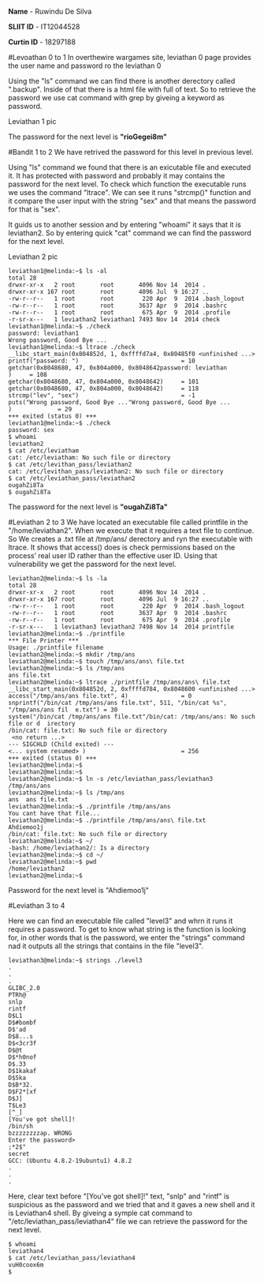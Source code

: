 **Name** - Ruwindu De Silva

**SLIIT ID** - IT12044528

**Curtin ID** - 18297188

#Levoathan 0 to 1
In overthewire wargames site, leviathan 0 page provides the user name and password ro the leviathan 0

Using the "ls" command we can find there is another derectory called ".backup".
Inside of that there is a html file with full of text. So to retrieve the password we use cat command with grep by giveing a keyword as password.

Leviathan 1 pic

The password for the next level is **"rioGegei8m"**

#Bandit 1 to 2
We have retrived the password for this level in previous level.

Using "ls" command we found that there is an exicutable file and executed it. It has protected with password and probably it may contains the password for the next level. To check which function the executable runs we uses the command "ltrace". We can see it runs "strcmp()" function and it compare the user input with the string "sex" and that means the password for that is "sex".

It guids us to another session and by entering "whoami" it says that it is leviathan2. So by entering quick "cat" command we can find the password for the next level.

Leviathan 2 pic
```
leviathan1@melinda:~$ ls -al
total 28
drwxr-xr-x   2 root       root       4096 Nov 14  2014 .
drwxr-xr-x 167 root       root       4096 Jul  9 16:27 ..
-rw-r--r--   1 root       root        220 Apr  9  2014 .bash_logout
-rw-r--r--   1 root       root       3637 Apr  9  2014 .bashrc
-rw-r--r--   1 root       root        675 Apr  9  2014 .profile
-r-sr-x---   1 leviathan2 leviathan1 7493 Nov 14  2014 check
leviathan1@melinda:~$ ./check
password: leviathan1
Wrong password, Good Bye ...
leviathan1@melinda:~$ ltrace ./check
__libc_start_main(0x804852d, 1, 0xffffd7a4, 0x80485f0 <unfinished ...>
printf("password: ")                             = 10
getchar(0x8048680, 47, 0x804a000, 0x8048642password: leviathan
)     = 108
getchar(0x8048680, 47, 0x804a000, 0x8048642)     = 101
getchar(0x8048680, 47, 0x804a000, 0x8048642)     = 118
strcmp("lev", "sex")                             = -1
puts("Wrong password, Good Bye ..."Wrong password, Good Bye ...
)             = 29
+++ exited (status 0) +++
leviathan1@melinda:~$ ./check
password: sex
$ whoami
leviathan2
$ cat /etc/leviatham
cat: /etc/leviatham: No such file or directory
$ cat /etc/levithan_pass/leviathan2
cat: /etc/levithan_pass/leviathan2: No such file or directory
$ cat /etc/leviathan_pass/leviathan2
ougahZi8Ta
$ ougahZi8Ta

```

The password for the next level is **"ougahZi8Ta"**

#Leviathan 2 to 3
We have located an executable file called printfile in the "/home/leviathan2". When we execute that it requires a text file to continue. So We creates a .txt file at /tmp/ans/ derectory and ryn the executable with ltrace. It shows that access() does is check permissions based on the process’ real user ID rather than the effective user ID. Using that vulnerability we get the password for the next level.

```
leviathan2@melinda:~$ ls -la
total 28
drwxr-xr-x   2 root       root       4096 Nov 14  2014 .
drwxr-xr-x 167 root       root       4096 Jul  9 16:27 ..
-rw-r--r--   1 root       root        220 Apr  9  2014 .bash_logout
-rw-r--r--   1 root       root       3637 Apr  9  2014 .bashrc
-rw-r--r--   1 root       root        675 Apr  9  2014 .profile
-r-sr-x---   1 leviathan3 leviathan2 7498 Nov 14  2014 printfile
leviathan2@melinda:~$ ./printfile
*** File Printer ***
Usage: ./printfile filename
leviathan2@melinda:~$ mkdir /tmp/ans
leviathan2@melinda:~$ touch /tmp/ans/ans\ file.txt
leviathan2@melinda:~$ ls /tmp/ans
ans file.txt
leviathan2@melinda:~$ ltrace ./printfile /tmp/ans/ans\ file.txt
__libc_start_main(0x804852d, 2, 0xffffd784, 0x8048600 <unfinished ...>
access("/tmp/ans/ans file.txt", 4)               = 0
snprintf("/bin/cat /tmp/ans/ans file.txt", 511, "/bin/cat %s", "/tmp/ans/ans fil  e.txt") = 30
system("/bin/cat /tmp/ans/ans file.txt"/bin/cat: /tmp/ans/ans: No such file or d  irectory
/bin/cat: file.txt: No such file or directory
 <no return ...>
--- SIGCHLD (Child exited) ---
<... system resumed> )                           = 256
+++ exited (status 0) +++
leviathan2@melinda:~$
leviathan2@melinda:~$
leviathan2@melinda:~$ ln -s /etc/leviathan_pass/leviathan3 /tmp/ans/ans
leviathan2@melinda:~$ ls /tmp/ans
ans  ans file.txt
leviathan2@melinda:~$ ./printfile /tmp/ans/ans
You cant have that file...
leviathan2@melinda:~$ ./printfile /tmp/ans/ans\ file.txt
Ahdiemoo1j
/bin/cat: file.txt: No such file or directory
leviathan2@melinda:~$ ~/
-bash: /home/leviathan2/: Is a directory
leviathan2@melinda:~$ cd ~/
leviathan2@melinda:~$ pwd
/home/leviathan2
leviathan2@melinda:~$
```

Password for the next level is "Ahdiemoo1j"

#Leviathan 3 to 4

Here we can find an executable file called "level3" and whrn it runs it requires a password. To get to know what string is the function is looking for, in other words that is the password, we enter the "strings" command nad it outputs all the strings that contains in the file "level3".

```
leviathan3@melinda:~$ strings ./level3
.
.
.
GLIBC_2.0
PTRh@
snlp
rintf
D$L1
D$#bombf
D$'ad
D$8...s
D$<3cr3f
D$@t
D$*h0nof
D$.33
D$1kakaf
D$5ka
D$B*32.
D$F2*[xf
D$J]
T$Le3
[^_]
[You've got shell]!
/bin/sh
bzzzzzzzzap. WRONG
Enter the password>
;*2$"
secret
GCC: (Ubuntu 4.8.2-19ubuntu1) 4.8.2
.
.
.
```
Here, clear text before "[You've got shell]!" text, "snlp" and "rintf" is suspicious as the password and we tried that and it gaves a new shell and it is Leviathan4 shell.
By giveing a symple cat command to "/etc/leviathan_pass/leviathan4" file we can retrieve the password for the next level.

```
$ whoami
leviathan4
$ cat /etc/leviathan_pass/leviathan4
vuH0coox6m
$
```
